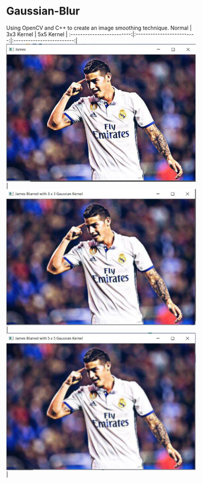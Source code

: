 # Gaussian-Blur
Using OpenCV and C++ to create an image smoothing technique.
Normal                         |                      3x3 Kernel    | 5x5 Kernel |
:-------------------------:|:-------------------------:|:-------------------------:|
![](demo/Normal.jpg?raw=True) |![](demo/3x3.jpg?raw=true) | ![](demo/5x5.jpg?raw=true) |
